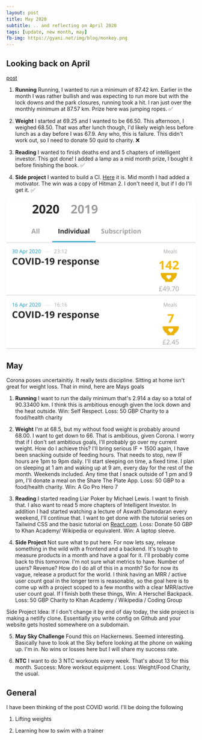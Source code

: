 ```yaml
---
layout: post
title: May 2020
subtitle: .. and reflecting on April 2020
tags: [update, new month, may]
fb-img: https://gyani.net/img/blog/monkey.png
---
```


## Looking back on April

[post](https://gyani.net/blog/april/)


1. **Running** Running, I wanted to run a minimum of 87.42 km. Earlier in the month I was rather bullish and was expecting to run more but with the lock downs and the park closures, running took a hit. I ran just over the monthly minimum at 87.57 km. Prize here was jumping ropes. ✅

2. **Weight** I started at 69.25 and I wanted to be 66.50. This afternoon, I weighed 68.50. That was after lunch though, I'd likely weigh less before lunch as a day before I was 67.9. Any who, this is failure. This didn't work out, so I need to donate 50 quid to charity. ❌ 

3. **Reading** I wanted to finish deaths end and 5 chapters of intelligent investor. This got done! I added a lamp as a mid month prize, I bought it before finishing the book. ✅

4. **Side project** I wanted to build a CI. [Here](https://github.com/h4ck3rk3y/triangle-ci) it is. Mid month I had added a motivator. The win was a copy of Hitman 2. I don't need it, but if I do I'll get it. ✅


![proof](/img/blog/april.jpg)

## May

Corona poses uncertainitiy. It really tests discipline. Sitting at home isn't great for weight loss. That in mind, here are Mays goals

1. **Running** I want to run the daily minimum that's 2.914 a day so a total of 90.33400 km. I think this is ambitious enough given the lock down and the heat outside. Win: Self Respect. Loss: 50 GBP Charity to a food/health charity

2. **Weight** I'm at 68.5, but my without food weight is probably around 68.00. I want to get down to 66. That is ambitious, given Corona. I worry that if I don't set ambitious goals, I'll probably go over my current weight. How do I achieve this? I'll bring serious IF + 1500 again, I have been snacking outside of feeding hours. That needs to stop, new IF hours are 1pm to 9pm daily. I'll start sleeping on time, a fixed time. I plan on sleeping at 1 am and waking up at 9 am, every day for the rest of the month. Weekends included. Any time that I snack outside of 1 pm and 9 pm, I'll donate a meal on the Share The Plate App. Loss: 50 GBP to a food/health charity. Win: A Go Pro Hero 7

3. **Reading** I started reading Liar Poker by Michael Lewis. I want to finish that. I also want to read 5 more chapters of Intelligent Investor. In addition I had started watching a lecture of Aswath Damodaran every weekend, I'll continue that. I want to get done with the tutorial series on Tailwind CSS and the basic tutorial on [React.com](https://reactjs.org/tutorial/tutorial.html). Loss: Donate 50 GBP to Khan Academy/ Wikipedia or equivalent. Win: A laptop sleeve.

4. **Side Project** Not sure what to put here. For now lets say, release something in the wild with a frontend and a backend. It's tough to measure products in a month and have a goal for it. I'll probably come back to this tomorrow. I'm not sure what metrics to have. Number of users? Revenue? How do I do all of this in a month? So for now its vague, release a product for the world. I think having an MRR / active user count goal in the longer term is reasonable, so the goal here is to come up with a project scoped to a few months with a clear MRR/active user count goal. If I finish both these things, Win: A Herschel Backpack. Loss: 50 GBP Charity to Khan Academy / Wikipedia / Coding Group

Side Project Idea: If I don't change it by end of day today, the side project is making a netlify clone. Essentially you write config on Github and your website gets hosted somewhere on a subdomain.

5. **May Sky Challenge** Found this on Hackernews. Seemed interesting. Basically have to look at the Sky before looking at the phone on waking up. I'm in. No wins or losses here but I will share my success rate.

6. **NTC** I want to do 3 NTC workouts every week. That's about 13 for this month. Success: More workout equipment. Loss: Weight/Food Charity, the usual.


## General

I have been thinking of the post COVID world. I'll be doing the following

1. Lifting weights

2. Learning how to swim with a trainer
